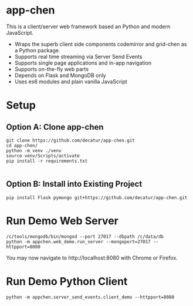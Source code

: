 # app-chen

This is a client/server web framework based an Python and modern JavaScript.
* Wraps the superb client side components codemirror and grid-chen as a Python package.
* Supports real time streaming via Server Send Events
* Supports single page applications and in-app navigation
* Supports on-the-fly web parts
* Depends on Flask and MongoDB only
* Uses es6 modules and plain vanilla JavaScript

# Setup
 
## Option A: Clone app-chen

````shell script
git clone https://github.com/decatur/app-chen.git
cd app-chen/
python -m venv ./venv
source venv/Scripts/activate
pip install -r requirements.txt


 ````

## Option B: Install into Existing Project

````shell script
pip install Flask pymongo git+https://github.com/decatur/app-chen.git
 ````

# Run Demo Web Server

````shell script
/c/tools/mongodb/bin/mongod --port 27017 --dbpath /c/data/db
python -m appchen.web_demo.run_server --mongoport=27017 --httpport=8080
 ````

You may now navigate to http://localhost:8080 with Chrome or Firefox.


# Run Demo Python Client

````shell script
python -m appchen.server_send_events.client_demo --httpport=8080
````

